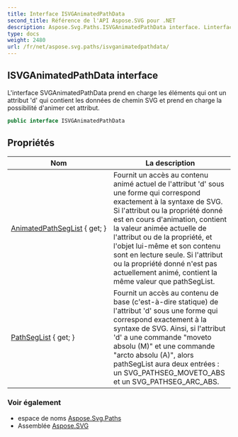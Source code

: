 ```yaml
---
title: Interface ISVGAnimatedPathData
second_title: Référence de l'API Aspose.SVG pour .NET
description: Aspose.Svg.Paths.ISVGAnimatedPathData interface. Linterface SVGAnimatedPathData prend en charge les éléments qui ont un attribut d qui contient les données de chemin SVG et prend en charge la possibilité danimer cet attribut.
type: docs
weight: 2480
url: /fr/net/aspose.svg.paths/isvganimatedpathdata/
---
```

## ISVGAnimatedPathData interface

L'interface SVGAnimatedPathData prend en charge les éléments qui ont un attribut 'd' qui contient les données de chemin SVG et prend en charge la possibilité d'animer cet attribut.

```csharp
public interface ISVGAnimatedPathData
```

## Propriétés

| Nom | La description |
| --- | --- |
| [AnimatedPathSegList](../../aspose.svg.paths/isvganimatedpathdata/animatedpathseglist/) { get; } | Fournit un accès au contenu animé actuel de l'attribut 'd' sous une forme qui correspond exactement à la syntaxe de SVG. Si l'attribut ou la propriété donné est en cours d'animation, contient la valeur animée actuelle de l'attribut ou de la propriété, et l'objet lui-même et son contenu sont en lecture seule. Si l'attribut ou la propriété donné n'est pas actuellement animé, contient la même valeur que pathSegList. |
| [PathSegList](../../aspose.svg.paths/isvganimatedpathdata/pathseglist/) { get; } | Fournit un accès au contenu de base (c'est-à-dire statique) de l'attribut 'd' sous une forme qui correspond exactement à la syntaxe de SVG. Ainsi, si l'attribut 'd' a une commande "moveto absolu (M)" et une commande "arcto absolu (A)", alors pathSegList aura deux entrées : un SVG_PATHSEG_MOVETO_ABS et un SVG_PATHSEG_ARC_ABS. |

### Voir également

* espace de noms [Aspose.Svg.Paths](../../aspose.svg.paths/)
* Assemblée [Aspose.SVG](../../)


